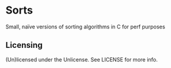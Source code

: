# Sorts
Small, naïve versions of sorting algorithms in C for perf purposes

## Licensing
(Un)licensed under the Unlicense. See LICENSE for more info.
